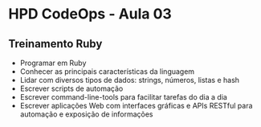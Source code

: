 <!DOCTYPE html>
<html>
   <h1> HPD CodeOps - Aula 03 </h1>
   <h2> Treinamento Ruby </h2>
   <ul>
	<li> Programar em Ruby </li>
	<li> Conhecer as principais características da linguagem </li>
	<li> Lidar com diversos tipos de dados: strings, números, listas e hash </li>
	<li> Escrever scripts de automação </li>
	<li> Escrever command-line-tools para facilitar tarefas do dia a dia </li>
	<li> Escrever aplicações Web com interfaces gráficas e APIs RESTful para automação e exposição de informações </li>
  </ul>
</html>
